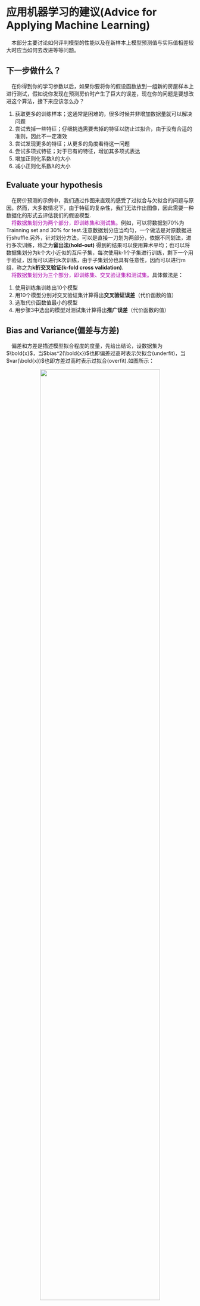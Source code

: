 # 应用机器学习的建议(Advice for Applying Machine Learning)  
&emsp;本部分主要讨论如何评判模型的性能以及在新样本上模型预测值与实际值相差较大时应当如何去改进等等问题。    

## 下一步做什么？
&emsp;在你得到你的学习参数以后，如果你要将你的假设函数放到一组新的房屋样本上进行测试，假如说你发现在预测房价时产生了巨大的误差，现在你的问题是要想改进这个算法，接下来应该怎么办？  
1. 获取更多的训练样本；这通常是困难的，很多时候并非增加数据量就可以解决问题  
2. 尝试去掉一些特征；仔细挑选需要去掉的特征以防止过拟合，由于没有合适的准则，因此不一定凑效  
3. 尝试发现更多的特征；从更多的角度看待这一问题  
4. 尝试多项式特征；对于已有的特征，增加其多项式表达  
5. 增加正则化系数$\lambda$的大小  
6. 减小正则化系数$\lambda$的大小  

## Evaluate your hypothesis
&emsp;在房价预测的示例中，我们通过作图来直观的感受了过拟合与欠拟合的问题与原因。然而，大多数情况下，由于特征的复杂性，我们无法作出图像，因此需要一种数据化的形式去评估我们的假设模型.<br> 
&emsp;<font color=#A0A>将数据集划分为两个部分，即训练集和测试集。</font>例如，可以将数据划70%为Trainning set and 30% for test.注意数据划分应当均匀，一个做法是对原数据进行shuffle.另外，针对划分方法，可以是直接一刀划为两部分，依据不同划法，进行多次训练，称之为**留出法(hold-out)** 得到的结果可以使用算术平均；也可以将数据集划分为k个大小近似的互斥子集，每次使用k-1个子集进行训练，剩下一个用于验证，因而可以进行k次训练，由于子集划分也具有任意性，因而可以进行m组，称之为**k折交叉验证(k-fold cross validation)**.<br> 
&emsp;<font color=#A0A>将数据集划分为三个部分，即训练集、交叉验证集和测试集。</font>具体做法是：
1. 使用训练集训练出10个模型
2. 用10个模型分别对交叉验证集计算得出**交叉验证误差**（代价函数的值）
3. 选取代价函数值最小的模型
4. 用步骤3中选出的模型对测试集计算得出**推广误差**（代价函数的值）

## Bias and Variance(偏差与方差)
&emsp;偏差和方差是描述模型拟合程度的度量，先给出结论，设数据集为$\bold{x}$，当$bias^2(\bold{x})$也即偏差过高时表示欠拟合(underfit)，当$var(\bold{x})$也即方差过高时表示过拟合(overfit).如图所示：
<div align=center><img src="http://www.ai-start.com/ml2014/images/20c6b0ba8375ca496b7557def6c00324.jpg" width=80%></div>

我们通常会通过将训练集和交叉验证集的代价函数误差与多项式的次数绘制在同一张图表上来帮助分析:  
<div align=center><img src="http://www.ai-start.com/ml2014/images/bca6906add60245bbc24d71e22f8b836.png" width=80%></div>

如图所示，横轴表示多项式特征的最高次数，随着幂次的增大，模型在训练集上的拟合程度越来越高，表现为训练误差不断减小，而交叉验证集误差则呈对勾状，表现为一开始误差较大随后不断下降至一个最低点随后又开始不断上升。可以得出，当训练集误差和交叉验证集误差均比较大时，模型欠拟合，偏差高了，需要更多的特征输入，单纯增加训练集大小效果很可能效果不大。而当训练集误差比较小但交叉验证集误差较大时，此时模型过拟合，方差高了，需要提高正则化系数或者减小多项式特征的幂次。

关于偏差与方差的含义或者定义，从西瓜书上了解到：**方差**是指在大小相同的不同训练集上预测值与预测期望值差的平方的期望：
<div align=center><img src="https://files.mdnice.com/user/35698/04bf40ee-4c4d-4dc3-bd44-58e6ba2f4485.png" width=60%></div>
期望输出与真实标记的差别称为偏差：
<div align=center><img src="https://files.mdnice.com/user/35698/fa356837-0176-4aef-8ab4-0c894d850976.png" width=50%></div>
偏差度量了期望输出与真实结果的偏离程度，即刻画了学习算法本身的拟合能力，方差度量了同样大小的训练集的变动所导致的学习性能的变化，即刻画了数据扰动所造成的影响（此外还有噪声，她=它表达了在当前任务上所有算法能达到的期望泛化误差下界，即刻画了学习问题本身的难度）

### 正则化和偏差/方差
我们选择一系列的想要测试的$\lambda$值，通常是0-10之间的呈现2倍关系的值（如$0,0.01,0.02,0.04,0.08,0.16,0.32,0.64,1.28,2.56,5.12,10$：共12个）。 我们同样把数据分为训练集、交叉验证集和测试集。
选择的方法为：
1. 使用训练集训练出12个不同程度正则化的模型
2. 用12个模型分别对交叉验证集计算的出交叉验证误差
3. 选择得出交叉验证误差最小的模型
4. 运用步骤3中选出模型对测试集计算得出推广误差，我们也可以同时将训练集和交叉验证集模型的代价函数误差与λ的值绘制在一张图表上

### 学习曲线
将数据一行一行的加入到训练集，绘制训练误差和交叉验证集误差随训练集大小m的曲线，此即为学习曲线。一开始，由于数据量较少，模型曲线可以完全通过训练样本点，训练误差较小，但验证集误差较大，随着样本数据的增大，训练误差增大而验证集误差减小，最后他们应当稳定在一个平台。
如何利用学习曲线识别高偏差/欠拟合：作为例子，我们尝试用一条直线来适应下面的数据，可以看出，无论训练集有多么大误差都不会有太大改观：
<div align=center><img src="http://www.ai-start.com/ml2014/images/4a5099b9f4b6aac5785cb0ad05289335.jpg" width=80%></div>
也就是说在高偏差/欠拟合的情况下，增加数据到训练集不一定能有帮助。 如何利用学习曲线识别高方差/过拟合：假设我们使用一个非常高次的多项式模型，并且正则化非常小，可以看出，当交叉验证集误差远大于训练集误差时，往训练集增加更多数据可以提高模型的效果。
<div align=center><img src="http://www.ai-start.com/ml2014/images/2977243994d8d28d5ff300680988ec34.jpg" width=80%></div>
也就是说在高方差/过拟合的情况下，增加更多数据到训练集可能可以提高算法效果。

### 决定下一步做什么
1. 获取更多的训练样本$\leftarrow$高方差/过拟合/训练集误差较小但验证集误差较大
2. 尝试去掉一些特征$\leftarrow$高方差/过拟合/训练集误差较小但验证集误差较大
3. 尝试发现更多的特征$\leftarrow$高偏差/欠拟合/训练集误差和验证集误差都较大
4. 尝试多项式特征$\leftarrow$高偏差/欠拟合/训练集误差和验证集误差都较大
5. 增加正则化系数$\lambda$的大小$\leftarrow$高方差/过拟合/训练集误差较小但验证集误差较大
6. 减小正则化系数$\lambda$的大小$\leftarrow$高偏差/欠拟合/训练集误差和验证集误差都较大
* 使用较小的神经网络，类似于参数较少的情况，容易导致高偏差和欠拟合，但计算代价较小使用较大的神经网络，类似于参数较多的情况，容易导致高方差和过拟合，虽然计算代价比较大，但是可以通过正则化手段来调整而更加适应数据。 通常选择较大的神经网络并采用正则化处理会比采用较小的神经网络效果要好。 对于神经网络中的隐藏层的层数的选择，通常从一层开始逐渐增加层数，为了更好地作选择，可以把数据分为训练集、交叉验证集和测试集，针对不同隐藏层层数的神经网络训练神经网络， 然后选择交叉验证集代价最小的神经网络。

## 机器学习系统的设计(Machine Learning System Design)
 构建一个学习算法的推荐方法为：
 1. 从一个简单的能快速实现的算法开始，实现该算法并用交叉验证集数据测试这个算法
 2. 绘制学习曲线，决定是增加更多数据，或者添加更多特征，还是其他选择
 3. 进行误差分析：人工检查交叉验证集中我们算法中产生预测误差的样本，看看这些样本是否有某种系统化的趋势
> 以我们的垃圾邮件过滤器为例，误差分析要做的既是检验交叉验证集中我们的算法产生错误预测的所有邮件，看：是否能将这些邮件按照类分组。例如医药品垃圾邮件，仿冒品垃圾邮件或者密码窃取邮件等。然后看分类器对哪一组邮件的预测误差最大，并着手优化。 思考怎样能改进分类器。例如，发现是否缺少某些特征，记下这些特征出现的次数。 例如记录下错误拼写出现了多少次，异常的邮件路由情况出现了多少次等等，然后从出现次数最多的情况开始着手优化。 误差分析并不总能帮助我们判断应该采取怎样的行动。有时我们需要尝试不同的模型，然后进行比较，在模型比较时，用数值来判断哪一个模型更好更有效，通常我们是看交叉验证集的误差。 在我们的垃圾邮件分类器例子中，对于“我们是否应该将discount/discounts/discounted/discounting处理成同一个词？”如果这样做可以改善我们算法，我们会采用一些截词软件

### 类偏斜的误差度量(Error Metrics for Skewed Classes)
&emsp;例如癌症的检测，假定是一个二分类问题，即患癌症或者不患癌症，此时一般而言，是健康人的可能性远大于患病的可能性，例如健康者占比99.5%，两个类别占比极度不平衡，称为类偏斜(skewed class)。那么有这样一个分类器，他总是预测为健康，那么他的错误率也只有0.5%，但显然这个预测器不能称之为一个好的预测器，因为它无法检测出癌症患者。因此错误率并不总是很好的刻画预测器的好坏。<br>
&emsp;这里对其进行细化，例如，在预测出的癌症患者(预测为阳性)中有多大比例确实患上了癌症(真阳性, True Positive)，这一比例称为准确率(***precision***)或者**查准率**，要尽可能的准确判断出哪些人确实患病，也即预测器的策略应尽可能的严格，尽可能地保证被判断阳性的人确实患病，尽可能避把正常人划分为患者。<br>
&emsp;另一方面，我们还关心在所有确实患病的人中有多大比例的人是被预测器预测出来了的